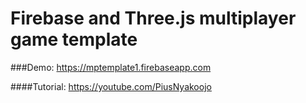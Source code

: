 # Firebase and Three.js multiplayer game template

###Demo: https://mptemplate1.firebaseapp.com

####Tutorial: https://youtube.com/PiusNyakoojo